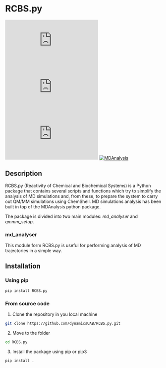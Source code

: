 # RCBS.py
[![GitHub release (latest by date)](https://img.shields.io/github/v/release/dynamicsUAB/RCBS.py)](https://github.com/dynamicsUAB/RCBS.py)
[![PyPI](https://img.shields.io/pypi/v/RCBS.py)](https://pypi.org/project/RCBS.py/)
![GitHub](https://img.shields.io/github/license/dynamicsUAB/RCBS.py)
[![MDAnalysis](https://img.shields.io/badge/Powered%20by-MDAnalysis-lightgray.svg)](https://www.mdanalysis.org)

## Description
RCBS.py (Reactivity of Chemical and Biochemical Systems) is a Python package that contains several scripts and functions which try to simplify the analysis of MD simulations and, from these, to prepare the system to carry out QM/MM simulations using ChemShell. MD simulations analysis has been built in top of the MDAnalysis python package.

The package is divided into two main modules: *md_analyser* and *qmmm_setup*.

### md_analyser
This module form RCBS.py is useful for performing analysis of MD trajectories in a simple way.

## Installation

### Using pip

```bash
pip install RCBS.py
```

### From source code

1. Clone the repository in you local machine

```bash
git clone https://github.com/dynamicsUAB/RCBS.py.git
```

2. Move to the folder

```bash
cd RCBS.py
```

3. Install the package using pip or pip3

```bash
pip install .
```

